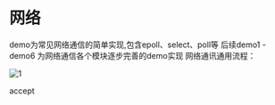 # 网络

demo为常见网络通信的简单实现,包含epoll、select、poll等
后续demo1 - demo6 为网络通信各个模块逐步完善的demo实现
网络通讯通用流程：

![1](\pic\1.png)

accept